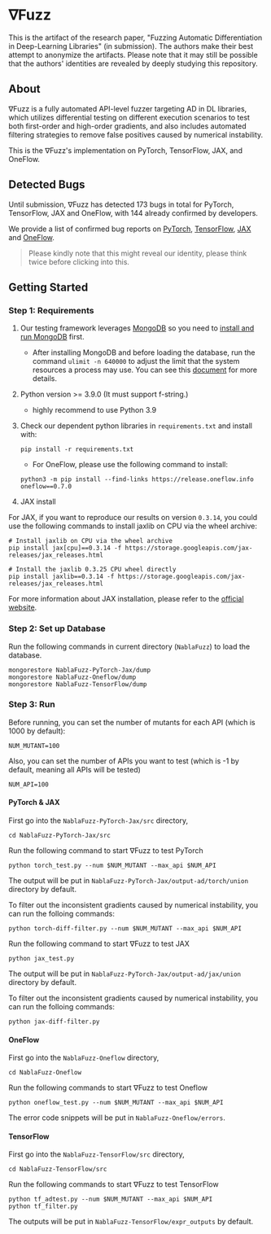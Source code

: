 # ∇Fuzz

This is the artifact of the research paper, "Fuzzing Automatic Differentiation in Deep-Learning Libraries" (in submission). The authors make their best attempt to anonymize the artifacts. Please note that it may still be possible that the authors' identities are revealed by deeply studying this repository.

## About

∇Fuzz is a fully automated API-level fuzzer targeting AD in DL libraries, which utilizes differential testing on different execution scenarios to test both first-order and high-order gradients, and also includes automated filtering strategies to remove false positives caused by numerical instability.

This is the ∇Fuzz's implementation on PyTorch, TensorFlow, JAX, and OneFlow.

## Detected Bugs

Until submission, ∇Fuzz has detected 173 bugs in total for PyTorch, TensorFlow, JAX and OneFlow, with 144 already confirmed by developers.

We provide a list of confirmed bug reports on [PyTorch](https://github.com/NablaFuzz/NablaFuzz/blob/main/PyTorch-confirmed-bugs.csv), [TensorFlow](https://github.com/NablaFuzz/NablaFuzz/blob/main/TensorFlow-confirmed-bugs.csv), [JAX](https://github.com/NablaFuzz/NablaFuzz/blob/main/Jax-confirmed-bugs.csv) and [OneFlow](https://github.com/NablaFuzz/NablaFuzz/blob/main/OneFlow-confirmed-bugs.csv).
> Please kindly note that this might reveal our identity, please think twice before clicking into this.

## Getting Started

### Step 1: Requirements

1. Our testing framework leverages [MongoDB](https://www.mongodb.com/) so you need to [install and run MongoDB](https://docs.mongodb.com/manual/installation/) first.

	- After installing MongoDB and before loading the database, run the command `ulimit -n 640000` to adjust the limit that the system resources a process may use. You can see this [document](https://docs.mongodb.com/manual/reference/ulimit/) for more details.

2. Python version >= 3.9.0 (It must support f-string.)

	- highly recommend to use Python 3.9

3. Check our dependent python libraries in `requirements.txt` and install with:

	```
	pip install -r requirements.txt
	```
	
	- For OneFlow, please use the following command to install:
	
	```shell
	python3 -m pip install --find-links https://release.oneflow.info oneflow==0.7.0
	```

4. JAX install

For JAX, if you want to reproduce our results on version `0.3.14`, you could use the following commands to install jaxlib on CPU via the wheel archive:

```
# Install jaxlib on CPU via the wheel archive
pip install jax[cpu]==0.3.14 -f https://storage.googleapis.com/jax-releases/jax_releases.html

# Install the jaxlib 0.3.25 CPU wheel directly
pip install jaxlib==0.3.14 -f https://storage.googleapis.com/jax-releases/jax_releases.html
```

For more information about JAX installation, please refer to the [official website](https://jax.readthedocs.io/en/latest/installation.html#installing-jax).

### Step 2: Set up Database

Run the following commands in current directory (`NablaFuzz`) to load the database.

```shell
mongorestore NablaFuzz-PyTorch-Jax/dump
mongorestore NablaFuzz-Oneflow/dump
mongorestore NablaFuzz-TensorFlow/dump
```


### Step 3: Run

Before running, you can set the number of mutants for each API (which is 1000 by default):

```shell
NUM_MUTANT=100
```

Also, you can set the number of APIs you want to test (which is -1 by default, meaning all APIs will be tested)

```shell
NUM_API=100
```

#### PyTorch & JAX

First go into the `NablaFuzz-PyTorch-Jax/src` directory,

```shell
cd NablaFuzz-PyTorch-Jax/src
```

Run the following command to start ∇Fuzz to test PyTorch

```shell
python torch_test.py --num $NUM_MUTANT --max_api $NUM_API
```

The output will be put in `NablaFuzz-PyTorch-Jax/output-ad/torch/union` directory by default. 

To filter out the inconsistent gradients caused by numerical instability, you can run the folloing commands:

```shell
python torch-diff-filter.py --num $NUM_MUTANT --max_api $NUM_API
```

Run the following command to start ∇Fuzz to test JAX

```shell
python jax_test.py
```

The output will be put in `NablaFuzz-PyTorch-Jax/output-ad/jax/union` directory by default. 

To filter out the inconsistent gradients caused by numerical instability, you can run the folloing commands:

```shell
python jax-diff-filter.py
```

#### OneFlow

First go into the `NablaFuzz-Oneflow` directory,

```shell
cd NablaFuzz-Oneflow
```

Run the following commands to start ∇Fuzz to test Oneflow

```shell
python oneflow_test.py --num $NUM_MUTANT --max_api $NUM_API
```

The error code snippets will be put in `NablaFuzz-Oneflow/errors`. 


#### TensorFlow

First go into the `NablaFuzz-TensorFlow/src` directory,

```shell
cd NablaFuzz-TensorFlow/src
```

Run the following commands to start ∇Fuzz to test TensorFlow

```shell
python tf_adtest.py --num $NUM_MUTANT --max_api $NUM_API
python tf_filter.py 
```

The outputs will be put in `NablaFuzz-TensorFlow/expr_outputs` by default. 
